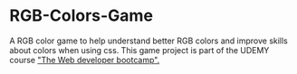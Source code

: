 # RGB-Colors-Game
A RGB color game to help understand better RGB colors and improve skills about colors when using css. 
This game project is part of the UDEMY course <a href="https://www.udemy.com/the-web-developer-bootcamp/learn/v4/overview">"The Web developer bootcamp".</a>

